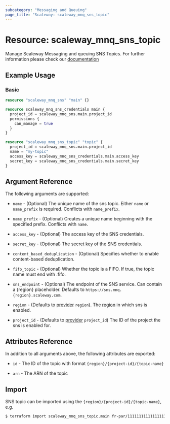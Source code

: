 ```yaml
---
subcategory: "Messaging and Queuing"
page_title: "Scaleway: scaleway_mnq_sns_topic"
---
```


# Resource: scaleway_mnq_sns_topic

Manage Scaleway Messaging and queuing SNS Topics.
For further information please check
our [documentation](https://www.scaleway.com/en/docs/serverless/messaging/reference-content/sns-overview/)

## Example Usage

### Basic

```terraform
resource "scaleway_mnq_sns" "main" {}

resource scaleway_mnq_sns_credentials main {
  project_id = scaleway_mnq_sns.main.project_id
  permissions {
    can_manage = true
  }
}

resource "scaleway_mnq_sns_topic" "topic" {
  project_id = scaleway_mnq_sns.main.project_id
  name = "my-topic"
  access_key = scaleway_mnq_sns_credentials.main.access_key
  secret_key = scaleway_mnq_sns_credentials.main.secret_key
}
```

## Argument Reference

The following arguments are supported:


- `name` - (Optional) The unique name of the sns topic. Either `name` or `name_prefix` is required. Conflicts with `name_prefix`.

- `name_prefix` - (Optional) Creates a unique name beginning with the specified prefix. Conflicts with `name`.

- `access_key` - (Optional) The access key of the SNS credentials.

- `secret_key` - (Optional) The secret key of the SNS credentials.

- `content_based_deduplication` - (Optional) Specifies whether to enable content-based deduplication.

- `fifo_topic` - (Optional) Whether the topic is a FIFO. If true, the topic name must end with .fifo.

- `sns_endpoint` - (Optional) The endpoint of the SNS service. Can contain a {region} placeholder. Defaults to `https://sns.mnq.{region}.scaleway.com`.

- `region` - (Defaults to [provider](../index.md#region) `region`). The [region](../guides/regions_and_zones.md#regions)
  in which sns is enabled.

- `project_id` - (Defaults to [provider](../index.md#project_id) `project_id`) The ID of the project the sns is enabled for.

## Attributes Reference

In addition to all arguments above, the following attributes are exported:

- `id` - The ID of the topic with format `{region}/{project-id}/{topic-name}`

- `arn` - The ARN of the topic

## Import

SNS topic can be imported using the `{region}/{project-id}/{topic-name}`, e.g.

```bash
$ terraform import scaleway_mnq_sns_topic.main fr-par/11111111111111111111111111111111/my-topic
```
